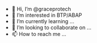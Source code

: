 - 👋 Hi, I’m @graceprotech
- 👀 I’m interested in BTP/ABAP
- 🌱 I’m currently learning ...
- 💞️ I’m looking to collaborate on ...
- 📫 How to reach me ...

<!---
graceprotech/graceprotech is a ✨ special ✨ repository because its `README.md` (this file) appears on your GitHub profile.
You can click the Preview link to take a look at your changes.
--->
